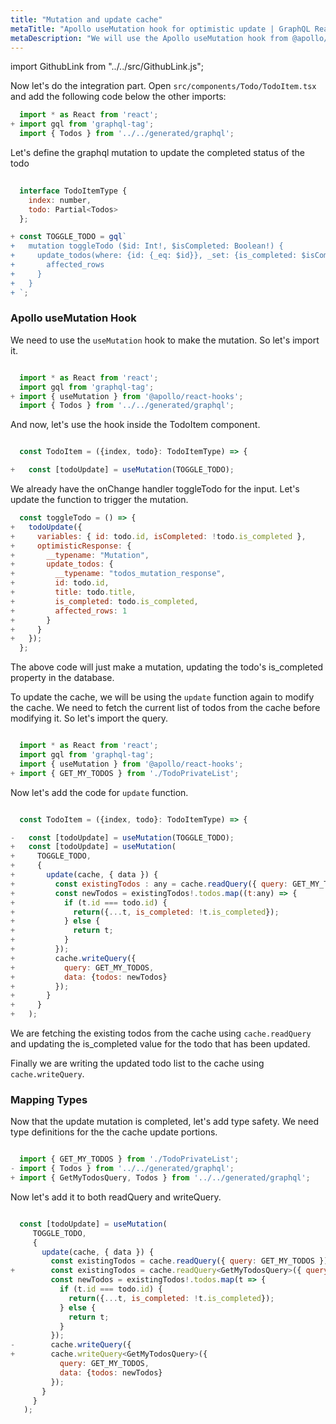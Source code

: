 ```yaml
---
title: "Mutation and update cache"
metaTitle: "Apollo useMutation hook for optimistic update | GraphQL React Apollo Typescript Tutorial"
metaDescription: "We will use the Apollo useMutation hook from @apollo/react-hooks as an example to modify existing data and update cache locally using readQuery and writeQuery and handle optimisticResponse"
---
```


import GithubLink from "../../src/GithubLink.js";

Now let's do the integration part. Open `src/components/Todo/TodoItem.tsx` and add the following code below the other imports:

```javascript
  import * as React from 'react';
+ import gql from 'graphql-tag';
  import { Todos } from '../../generated/graphql';
```
Let's define the graphql mutation to update the completed status of the todo

<GithubLink link="https://github.com/hasura/graphql-engine/blob/master/community/learn/graphql-tutorials/tutorials/react-apollo-typescript/app-final/src/components/Todo/TodoItem.tsx" text="src/components/Todo/TodoItem.tsx" />

```javascript
  
  interface TodoItemType {
    index: number,
    todo: Partial<Todos>
  };

+ const TOGGLE_TODO = gql`
+   mutation toggleTodo ($id: Int!, $isCompleted: Boolean!) {
+     update_todos(where: {id: {_eq: $id}}, _set: {is_completed: $isCompleted}) {
+       affected_rows
+     }
+   }
+ `;

```

### Apollo useMutation Hook
We need to use the `useMutation` hook to make the mutation. So let's import it.

```javascript

  import * as React from 'react';
  import gql from 'graphql-tag';
+ import { useMutation } from '@apollo/react-hooks';
  import { Todos } from '../../generated/graphql';

```

And now, let's use the hook inside the TodoItem component.

```javascript

  const TodoItem = ({index, todo}: TodoItemType) => {

+   const [todoUpdate] = useMutation(TOGGLE_TODO);

```

We already have the onChange handler toggleTodo for the input. Let's update the function to trigger the mutation.

```javascript
  const toggleTodo = () => {
+   todoUpdate({
+     variables: { id: todo.id, isCompleted: !todo.is_completed },
+     optimisticResponse: {
+       __typename: "Mutation",
+       update_todos: {
+         __typename: "todos_mutation_response",
+         id: todo.id,
+         title: todo.title,
+         is_completed: todo.is_completed,
+         affected_rows: 1
+       }
+     }
+   });
  };
```

The above code will just make a mutation, updating the todo's is_completed property in the database.

To update the cache, we will be using the `update` function again to modify the cache. We need to fetch the current list of todos from the cache before modifying it. So let's import the query.

```javascript

  import * as React from 'react';
  import gql from 'graphql-tag';
  import { useMutation } from '@apollo/react-hooks';
+ import { GET_MY_TODOS } from './TodoPrivateList';

```
Now let's add the code for `update` function.

```javascript

  const TodoItem = ({index, todo}: TodoItemType) => {

-   const [todoUpdate] = useMutation(TOGGLE_TODO);
+   const [todoUpdate] = useMutation(
+     TOGGLE_TODO, 
+     {
+       update(cache, { data }) {
+         const existingTodos : any = cache.readQuery({ query: GET_MY_TODOS });
+         const newTodos = existingTodos!.todos.map((t:any) => {
+           if (t.id === todo.id) {
+             return({...t, is_completed: !t.is_completed});
+           } else {
+             return t;
+           }
+         });
+         cache.writeQuery({
+           query: GET_MY_TODOS,
+           data: {todos: newTodos}
+         });
+       }
+     }
+   );

```

We are fetching the existing todos from the cache using `cache.readQuery` and updating the is_completed value for the todo that has been updated.

Finally we are writing the updated todo list to the cache using `cache.writeQuery`.

### Mapping Types

Now that the update mutation is completed, let's add type safety. We need type definitions for the the cache update portions.

```javascript

  import { GET_MY_TODOS } from './TodoPrivateList';
- import { Todos } from '../../generated/graphql';
+ import { GetMyTodosQuery, Todos } from '../../generated/graphql';

```

Now let's add it to both readQuery and writeQuery.

```javascript

  const [todoUpdate] = useMutation(
     TOGGLE_TODO, 
     {
       update(cache, { data }) {
         const existingTodos = cache.readQuery({ query: GET_MY_TODOS });
+        const existingTodos = cache.readQuery<GetMyTodosQuery>({ query: GET_MY_TODOS });
         const newTodos = existingTodos!.todos.map(t => {
           if (t.id === todo.id) {
             return({...t, is_completed: !t.is_completed});
           } else {
             return t;
           }
         });
-        cache.writeQuery({
+        cache.writeQuery<GetMyTodosQuery>({
           query: GET_MY_TODOS,
           data: {todos: newTodos}
         });
       }
     }
   );
```




